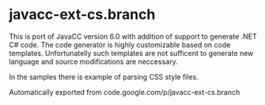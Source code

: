 # javacc-ext-cs.branch

This is port of JavaCC version 6.0 with addition of support to generate .NET C# code.
The code generator is highly customizable based on code templates. Unfortunatelly such templates are not sufficent
to generate new language and source modifications are neccessary.

In the samples there is example of parsing CSS style files.

Automatically exported from code.google.com/p/javacc-ext-cs.branch
